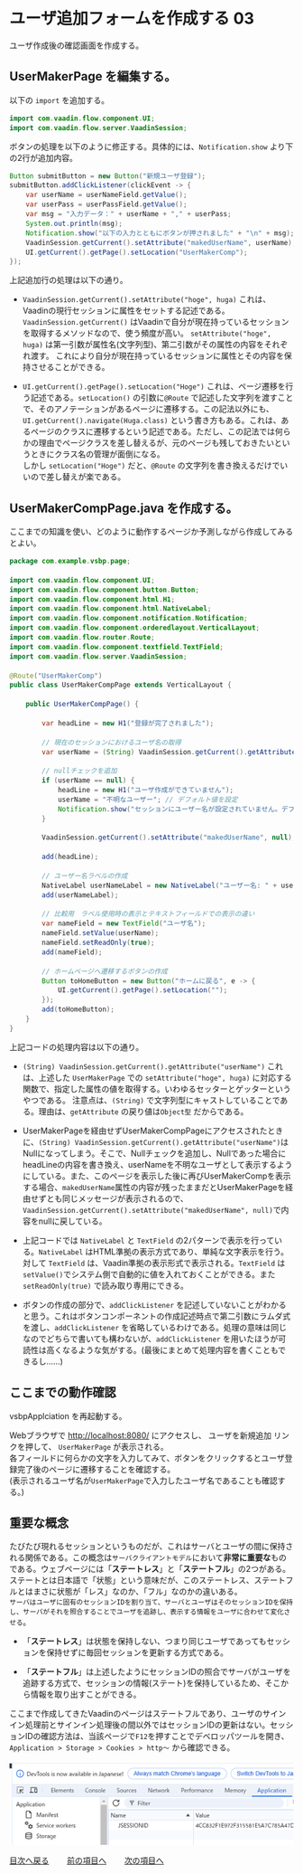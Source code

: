 # ユーザ追加フォームを作成する 03

ユーザ作成後の確認画面を作成する。

## UserMakerPage を編集する。
以下の `import` を追加する。
```java
import com.vaadin.flow.component.UI;
import com.vaadin.flow.server.VaadinSession;
```

ボタンの処理を以下のように修正する。具体的には、`Notification.show` より下の2行が追加内容。
```java
Button submitButton = new Button("新規ユーザ登録");
submitButton.addClickListener(clickEvent -> {
    var userName = userNameField.getValue();
    var userPass = userPassField.getValue();
    var msg = "入力データ：" + userName + "," + userPass;
    System.out.println(msg);
    Notification.show("以下の入力とともにボタンが押されました" + "\n" + msg);
    VaadinSession.getCurrent().setAttribute("makedUserName", userName);
    UI.getCurrent().getPage().setLocation("UserMakerComp");
});
```

上記追加行の処理は以下の通り。

- `VaadinSession.getCurrent().setAttribute("hoge", huga)` これは、Vaadinの現行セッションに属性をセットする記述である。
`VaadinSession.getCurrent()` はVaadinで自分が現在持っているセッションを取得するメソッドなので、使う頻度が高い。
`setAttribute("hoge", huga)` は第一引数が属性名(文字列型)、第二引数がその属性の内容をそれぞれ渡す。
これにより自分が現在持っているセッションに属性とその内容を保持させることができる。

- `UI.getCurrent().getPage().setLocation("Hoge")` これは、ページ遷移を行う記述である。`setLocation()` の引数に`@Route` で記述した文字列を渡すことで、そのアノテーションがあるページに遷移する。この記法以外にも、`UI.getCurrent().navigate(Huga.class)` という書き方もある。これは、あるページのクラスに遷移するという記述である。ただし、この記法では何らかの理由でページクラスを差し替えるが、元のページも残しておきたいというときにクラス名の管理が面倒になる。<br>
しかし `setLocation("Hoge")` だと、`@Route` の文字列を書き換えるだけでいいので差し替えが楽である。


## UserMakerCompPage.java を作成する。

ここまでの知識を使い、どのように動作するページか予測しながら作成してみるとよい。

```java
package com.example.vsbp.page;

import com.vaadin.flow.component.UI;
import com.vaadin.flow.component.button.Button;
import com.vaadin.flow.component.html.H1;
import com.vaadin.flow.component.html.NativeLabel;
import com.vaadin.flow.component.notification.Notification;
import com.vaadin.flow.component.orderedlayout.VerticalLayout;
import com.vaadin.flow.router.Route;
import com.vaadin.flow.component.textfield.TextField;
import com.vaadin.flow.server.VaadinSession;

@Route("UserMakerComp")
public class UserMakerCompPage extends VerticalLayout {

    public UserMakerCompPage() {

        var headLine = new H1("登録が完了されました");

        // 現在のセッションにおけるユーザ名の取得
        var userName = (String) VaadinSession.getCurrent().getAttribute("makedUserName");

        // nullチェックを追加
        if (userName == null) {
            headLine = new H1("ユーザ作成ができていません");
            userName = "不明なユーザー"; // デフォルト値を設定
            Notification.show("セッションにユーザー名が設定されていません。デフォルト値を使用します。");
        }

        VaadinSession.getCurrent().setAttribute("makedUserName", null);

        add(headLine);

        // ユーザー名ラベルの作成
        NativeLabel userNameLabel = new NativeLabel("ユーザー名: " + userName);
        add(userNameLabel);

        // 比較用　ラベル使用時の表示とテキストフィールドでの表示の違い
        var nameField = new TextField("ユーザ名");
        nameField.setValue(userName);
        nameField.setReadOnly(true);
        add(nameField);

        // ホームページへ遷移するボタンの作成
        Button toHomeButton = new Button("ホームに戻る", e -> {
            UI.getCurrent().getPage().setLocation("");
        });
        add(toHomeButton);
    }
}
```

上記コードの処理内容は以下の通り。

- `(String) VaadinSession.getCurrent().getAttribute("userName")` これは、上述した `UserMakerPage` での `setAttribute("hoge", huga)` に対応する関数で、指定した属性の値を取得する。いわゆるセッターとゲッターというやつである。
注意点は、`(String)` で文字列型にキャストしていることである。理由は、`getAttribute` の戻り値は`Object型` だからである。

- UserMakerPageを経由せずUserMakerCompPageにアクセスされたときに、`(String) VaadinSession.getCurrent().getAttribute("userName")`はNullになってしまう。そこで、Nullチェックを追加し、Nullであった場合にheadLineの内容を書き換え、userNameを不明なユーザとして表示するようにしている。また、このページを表示した後に再びUserMakerCompを表示する場合、`makedUserName`属性の内容が残ったままだとUserMakerPageを経由せずとも同じメッセージが表示されるので、`VaadinSession.getCurrent().setAttribute("makedUserName", null)`で内容をnullに戻している。

- 上記コードでは `NativeLabel` と `TextField` の2パターンで表示を行っている。`NativeLabel` はHTML準拠の表示方式であり、単純な文字表示を行う。対して `TextField` は、Vaadin準拠の表示形式で表示される。`TextField` は `setValue()`でシステム側で自動的に値を入れておくことができる。また `setReadOnly(true)` で読み取り専用にできる。

- ボタンの作成の部分で、`addClickListener` を記述していないことがわかると思う。これはボタンコンポーネントの作成記述時点で第二引数にラムダ式を渡し、`addClickListener` を省略しているわけである。処理の意味は同じなのでどちらで書いても構わないが、`addClickListener` を用いたほうが可読性は高くなるような気がする。(最後にまとめて処理内容を書くこともできるし……)


## ここまでの動作確認

vsbpApplciation を再起動する。

Webブラウザで [http://localhost:8080/](http://localhost:8080/) にアクセスし、 ユーザを新規追加 リンクを押して、 `UserMakerPage` が表示される。<br>
各フィールドに何らかの文字を入力してみて、ボタンをクリックするとユーザ登録完了後のページに遷移することを確認する。<br>
(表示されるユーザ名が`UserMakerPage`で入力したユーザ名であることも確認する。)


## 重要な概念

たびたび現れるセッションというものだが、これはサーバとユーザの間に保持される関係である。この概念は`サーバクライアントモデル`において**非常に重要な**ものである。ウェブページには「**ステートレス**」と「**ステートフル**」の2つがある。ステートとは日本語で「状態」という意味だが、このステートレス、ステートフルとはまさに状態が「レス」なのか、「フル」なのかの違いある。<br>
`サーバはユーザに固有のセッションIDを割り当て、サーバとユーザはそのセッションIDを保持し、サーバがそれを照合することでユーザを追跡し、表示する情報をユーザに合わせて変化させる`。

- 「**ステートレス**」は状態を保持しない、つまり同じユーザであってもセッションを保持せずに毎回セッションを更新する方式である。

- 「**ステートフル**」は上述したようにセッションIDの照合でサーバがユーザを追跡する方式で、セッションの情報(ステート)を保持しているため、そこから情報を取り出すことができる。

ここまで作成してきたVaadinのページはステートフルであり、ユーザのサインイン処理前とサインイン処理後の間以外ではセッションIDの更新はない。セッションIDの確認方法は、当該ページで`F12`を押すことでデベロッパツールを開き、`Application > Storage > Cookies > http～` から確認できる。

![セッションID確認](../images/SessionConfirmation.png)

[目次へ戻る](../README.md)  &emsp;&emsp;[前の項目へ](./02.md) &emsp;&emsp;[次の項目へ](./データベース01.md)
